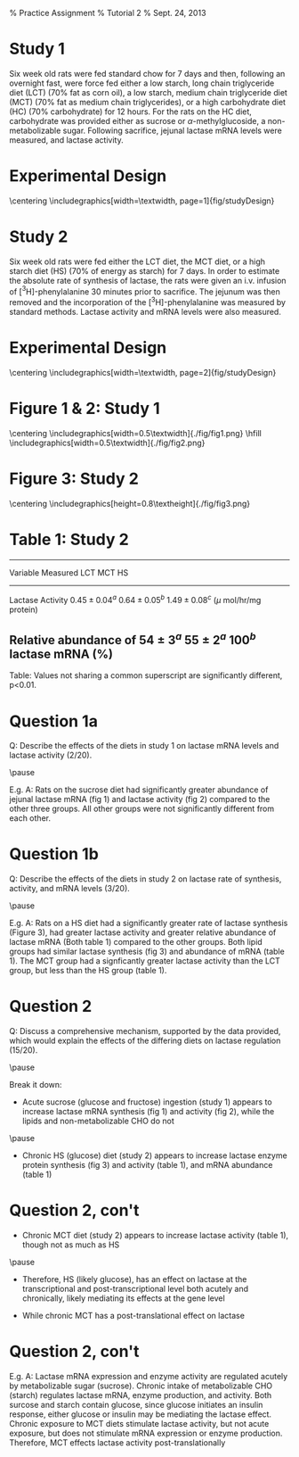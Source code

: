 % Practice Assignment
% Tutorial 2 <!--"pandoc infile.md -t beamer -o outfile.pdf"-->
% Sept. 24, 2013

# Study 1

Six week old rats were fed standard chow for 7 days and then,
following an overnight fast, were force fed either a low starch, long
chain triglyceride diet (LCT) (70% fat as corn oil), a low starch,
medium chain triglyceride diet (MCT) (70% fat as medium chain
triglycerides), or a high carbohydrate diet (HC) (70% carbohydrate)
for 12 hours. For the rats on the HC diet, carbohydrate was provided
either as sucrose or $\alpha$-methylglucoside, a non-metabolizable
sugar. Following sacrifice, jejunal lactase mRNA levels were measured,
and lactase activity.

# Experimental Design

\centering
\includegraphics[width=\textwidth, page=1]{fig/studyDesign}

# Study 2

Six week old rats were fed either the LCT diet, the MCT diet, or a
high starch diet (HS) (70% of energy as starch) for 7 days. In order
to estimate the absolute rate of synthesis of lactase, the rats were
given an i.v. infusion of [$^3$H]-phenylalanine 30 minutes prior to
sacrifice. The jejunum was then removed and the incorporation of the
[$^3$H]-phenylalanine was measured by standard methods. Lactase activity
and mRNA levels were also measured.

# Experimental Design

\centering
\includegraphics[width=\textwidth, page=2]{fig/studyDesign}

# Figure 1 & 2: Study 1

\centering
\includegraphics[width=0.5\textwidth]{./fig/fig1.png}
\hfill
\includegraphics[width=0.5\textwidth]{./fig/fig2.png}

# Figure 3: Study 2

\centering
\includegraphics[height=0.8\textheight]{./fig/fig3.png}

# Table 1: Study 2

----------------------------------------------------------------------------------
Variable Measured         LCT                 MCT                 HS
------------------------- ------------------- ------------------- ------------------
Lactase Activity          $0.45\pm 0.04^{a}$  $0.64\pm 0.05^{b}$  $1.49\pm 0.08^{c}$
($\mu$ mol/hr/mg protein) 

Relative abundance of     $54\pm 3^{a}$       $55\pm 2^{a}$       $100^{b}$
lactase mRNA (\%)
----------------------------------------------------------------------------------

Table: Values not sharing a common superscript are significantly
different, p<0.01.

# Question 1a

Q: Describe the effects of the diets in study 1 on lactase mRNA levels
and lactase activity (2/20).

\pause

E.g. A: Rats on the sucrose diet had significantly greater abundance
of jejunal lactase mRNA (fig 1) and lactase activity (fig 2) compared
to the other three groups.  All other groups were not significantly
different from each other.

# Question 1b

Q: Describe the effects of the diets in study 2 on lactase rate of
synthesis, activity, and mRNA levels (3/20).

\pause

E.g. A:  Rats on a HS diet had a significantly greater rate of lactase
synthesis (Figure 3), had greater lactase activity and greater
relative abundance of lactase mRNA (Both table 1) compared to the other
groups.  Both lipid groups had similar lactase synthesis (fig 3) and
abundance of mRNA (table 1).  The MCT group had a signficantly greater
lactase activity than the LCT group, but less than the HS group (table
1).

# Question 2

Q: Discuss a comprehensive mechanism, supported by the data provided,
which would explain the effects of the differing diets on lactase
regulation (15/20).

\pause

Break it down:

* Acute sucrose (glucose and fructose) ingestion (study 1) appears to
  increase lactase mRNA synthesis (fig 1) and activity (fig 2), while
  the lipids and non-metabolizable CHO do not

\pause

* Chronic HS (glucose) diet (study 2) appears to increase lactase
  enzyme protein synthesis (fig 3) and activity (table 1), and mRNA
  abundance (table 1)

# Question 2, con't

* Chronic MCT diet (study 2) appears to increase lactase activity
  (table 1), though not as much as HS

\pause

* Therefore, HS (likely glucose), has an effect on lactase at the
  transcriptional and post-transcriptional level both acutely and
  chronically, likely mediating its effects at the gene level

* While chronic MCT has a post-translational effect on lactase

# Question 2, con't

E.g. A: Lactase mRNA expression and enzyme activity are regulated
acutely by metabolizable sugar (sucrose).  Chronic intake of
metabolizable CHO (starch) regulates lactase mRNA, enzyme production,
and activity.  Both surcose and starch contain glucose, since glucose
initiates an insulin response, either glucose or insulin may be
mediating the lactase effect.  Chronic exposure to MCT diets stimulate
lactase activity, but not acute exposure, but does not stimulate mRNA
expression or enzyme production.  Therefore, MCT effects lactase activity
post-translationally
